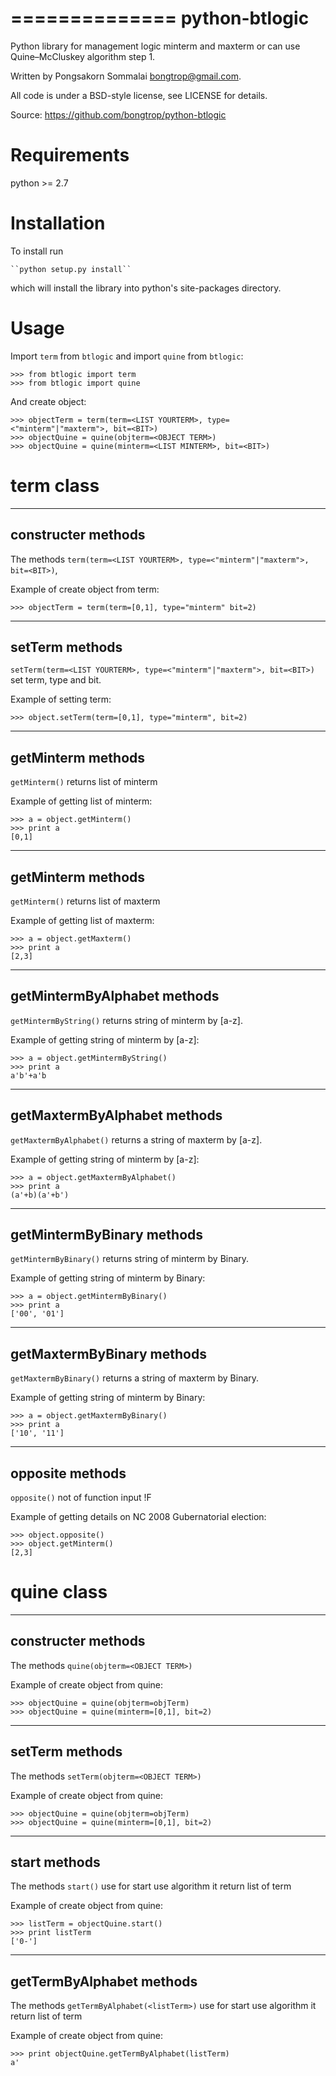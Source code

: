 ==============
python-btlogic
==============

Python library for management logic minterm and maxterm or
can use Quine–McCluskey algorithm step 1.

Written by Pongsakorn Sommalai <bongtrop@gmail.com>.

All code is under a BSD-style license, see LICENSE for details.

Source: https://github.com/bongtrop/python-btlogic


Requirements
============

python >= 2.7

Installation
============
To install run

    ``python setup.py install``

which will install the library into python's site-packages directory.


Usage
=====

Import ``term`` from ``btlogic`` and import ``quine`` from ``btlogic``:
    
    >>> from btlogic import term
	>>> from btlogic import quine
    
And create object:

    >>> objectTerm = term(term=<LIST YOURTERM>, type=<"minterm"|"maxterm">, bit=<BIT>)
	>>> objectQuine = quine(objterm=<OBJECT TERM>)
	>>> objectQuine = quine(minterm=<LIST MINTERM>, bit=<BIT>)


term class
==========

-------------------
constructer methods
-------------------

The methods ``term(term=<LIST YOURTERM>, type=<"minterm"|"maxterm">, bit=<BIT>)``,

Example of create object from term:

    >>> objectTerm = term(term=[0,1], type="minterm" bit=2)

--------------------
setTerm methods
--------------------

``setTerm(term=<LIST YOURTERM>, type=<"minterm"|"maxterm">, bit=<BIT>)`` 
set term, type and bit.

Example of setting term:

    >>> object.setTerm(term=[0,1], type="minterm", bit=2)

------------------
getMinterm methods
------------------

``getMinterm()`` returns list of minterm

Example of getting list of minterm:

    >>> a = object.getMinterm()
	>>> print a
	[0,1]

------------------
getMinterm methods
------------------

``getMinterm()`` returns list of maxterm

Example of getting list of maxterm:

    >>> a = object.getMaxterm()
	>>> print a
	[2,3]	

-----------------
getMintermByAlphabet methods
-----------------

``getMintermByString()`` returns string of minterm by [a-z].

Example of getting string of minterm by [a-z]:

    >>> a = object.getMintermByString()
	>>> print a
	a'b'+a'b

-----------------
getMaxtermByAlphabet methods
-----------------

``getMaxtermByAlphabet()`` returns a string of maxterm by [a-z].

Example of getting string of minterm by [a-z]:

    >>> a = object.getMaxtermByAlphabet()
	>>> print a
	(a'+b)(a'+b')
	
-----------------
getMintermByBinary methods
-----------------

``getMintermByBinary()`` returns string of minterm by Binary.

Example of getting string of minterm by Binary:

    >>> a = object.getMintermByBinary()
	>>> print a
	['00', '01']

-----------------
getMaxtermByBinary methods
-----------------

``getMaxtermByBinary()`` returns a string of maxterm by Binary.

Example of getting string of minterm by Binary:

    >>> a = object.getMaxtermByBinary()
	>>> print a
	['10', '11']


	
----------------
opposite methods
----------------

``opposite()`` not of function input !F

Example of getting details on NC 2008 Gubernatorial election:

    >>> object.opposite()
	>>> object.getMinterm()
	[2,3]

quine class
===========

-------------------
constructer methods
-------------------

The methods ``quine(objterm=<OBJECT TERM>)``

Example of create object from quine:

	>>> objectQuine = quine(objterm=objTerm)
	>>> objectQuine = quine(minterm=[0,1], bit=2)

--------------------
setTerm methods
--------------------

The methods ``setTerm(objterm=<OBJECT TERM>)``

Example of create object from quine:

	>>> objectQuine = quine(objterm=objTerm)
	>>> objectQuine = quine(minterm=[0,1], bit=2)
	
--------------------
start methods
--------------------

The methods ``start()`` use for start use algorithm
it return list of term

Example of create object from quine:

	>>> listTerm = objectQuine.start()
	>>> print listTerm
	['0-']
	
--------------------------
getTermByAlphabet methods
--------------------------

The methods ``getTermByAlphabet(<listTerm>)`` use for start use algorithm
it return list of term

Example of create object from quine:

	>>> print objectQuine.getTermByAlphabet(listTerm)
	a'